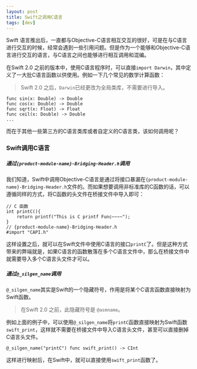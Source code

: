```yaml
---
layout: post
title: Swift之调用C语言
tags: [dev]
---
```



Swift 语言推出后，一直都与Objective-C语言相互交互的很好，可是在与C语言进行交互的时候，经常会遇到一些引用问题。但是作为一个能够和Objective-C语言进行交互的语言，与C语言之间也能够进行相互调用和混编。

在Swift 2.0 之前的版本中，使用C语言程序时，可以直接`import Darwin`，其中定义了一大批C语言函数以供使用。例如一下几个常见的数学计算函数：

> Swift 2.0 之后，`Darwin`已经更改为全局类库，不需要进行导入。

```
func sin(x: Double) -> Double
func cos(x: Double) -> Double
func sqrt(x: Float) -> Float
func ceil(x: Double) -> Double
...
```
而在于其他一些第三方的C语言类库或者自定义的C语言类，该如何调用呢？

### Swift调用C语言

##### **通过`{product-module-name}-Bridging-Header.h`调用**

我们知道，Swift中调用Objective-C语言是通过将接口暴漏在`{product-module-name}-Bridging-Header.h`文件的。而如果想要调用非标准库的C函数的话，可以遵循同样的方式，将C函数的头文件在桥接文件中导入即可：

```
// C 函数
int printC(){
    return printf("This is C printf Func~~~~");
}
// {product-module-name}-Bridging-Header.h
#import "CAPI.h"
```

这样设置之后，就可以在Swift文件中使用C语言的接口`printC`了。但是这种方式带来的弊端就是，如果C语言的函数散落在多个C语言文件中，那么在桥接文件中就需要导入多个C语言头文件才可以。

##### **通过`@_silgen_name`调用**


`@_silgen_name`其实是Swift的一个隐藏符号，作用是将某个C语言函数直接映射为Swift函数。
> 在Swift 2.0 之前，此隐藏符号是 `@asmname`。

例如上面的例子中，可以使用`@_silgen_name`将`printC`函数直接映射为Swift函数`swift_print`，这样就不需要在桥接文件中导入C语言头文件，甚至可以直接删掉C语言头文件。

```
@_silgen_name("printC") func swift_print() -> CInt
``` 

这样进行映射后，在Swift中，就可以直接使用`swift_print`函数了。
 
